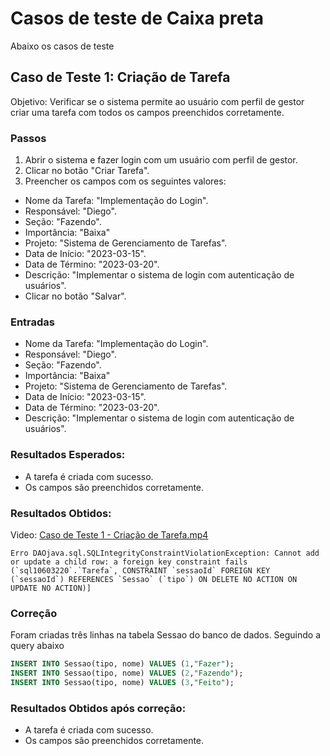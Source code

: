 
# Casos de teste de Caixa preta

Abaixo os casos de teste


## Caso de Teste 1: Criação de Tarefa
Objetivo: Verificar se o sistema permite ao usuário com perfil de gestor criar uma tarefa com todos os campos preenchidos corretamente.

### Passos
1. Abrir o sistema e fazer login com um usuário com perfil de gestor.
2. Clicar no botão "Criar Tarefa".
3. Preencher os campos com os seguintes valores:
- Nome da Tarefa: "Implementação do Login".
- Responsável: "Diego".
- Seção: "Fazendo".
- Importância:  "Baixa"
- Projeto: "Sistema de Gerenciamento de Tarefas".
- Data de Início: "2023-03-15".
- Data de Término: "2023-03-20".
- Descrição: "Implementar o sistema de login com autenticação de usuários".
- Clicar no botão "Salvar".

### Entradas
- Nome da Tarefa: "Implementação do Login".
- Responsável: "Diego".
- Seção: "Fazendo".
- Importância:  "Baixa"
- Projeto: "Sistema de Gerenciamento de Tarefas".
- Data de Início: "2023-03-15".
- Data de Término: "2023-03-20".
- Descrição: "Implementar o sistema de login com autenticação de usuários".

### Resultados Esperados:
- A tarefa é criada com sucesso.
- Os campos são preenchidos corretamente.

### Resultados Obtidos:
Video: [Caso de Teste 1 - Criação de Tarefa.mp4](https://github.com/welyson1/organon/blob/main/docsTest/Caixa%20Preta/Videos/Caso%20de%20Teste%201%20-%20Cria%C3%A7%C3%A3o%20de%20Tarefa.mp4)
```
Erro DAOjava.sql.SQLIntegrityConstraintViolationException: Cannot add or update a child row: a foreign key constraint fails (`sql10603220`.`Tarefa`, CONSTRAINT `sessaoId` FOREIGN KEY (`sessaoId`) REFERENCES `Sessao` (`tipo`) ON DELETE NO ACTION ON UPDATE NO ACTION)]
```

### Correção
Foram criadas três linhas na tabela Sessao do banco de dados. Seguindo a query abaixo
```SQL
INSERT INTO Sessao(tipo, nome) VALUES (1,"Fazer");
INSERT INTO Sessao(tipo, nome) VALUES (2,"Fazendo");
INSERT INTO Sessao(tipo, nome) VALUES (3,"Feito");
```

### Resultados Obtidos após correção:
- A tarefa é criada com sucesso.
- Os campos são preenchidos corretamente.
